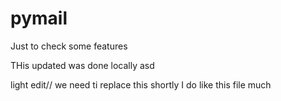 # pymail

Just to check some features

THis updated was done locally
asd

light edit//
we need ti replace this shortly
I do like this file much
